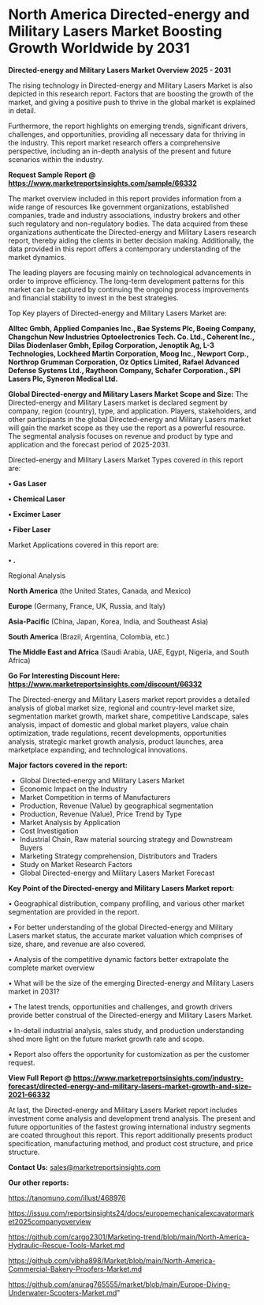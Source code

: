 # North America Directed-energy and Military Lasers Market Boosting Growth Worldwide by 2031

<Strong> Directed-energy and Military Lasers Market Overview 2025 - 2031</strong>

The rising technology in Directed-energy and Military Lasers Market is also depicted in this research report. Factors that are boosting the growth of the market, and giving a positive push to thrive in the global market is explained in detail.

Furthermore, the report highlights on emerging trends, significant drivers, challenges, and opportunities, providing all necessary data for thriving in the industry. This report market research offers a comprehensive perspective, including an in-depth analysis of the present and future scenarios within the industry.

<strong>Request Sample Report @ <a href=https://www.marketreportsinsights.com/sample/66332>https://www.marketreportsinsights.com/sample/66332</a></strong>

The market overview included in this report provides information from a wide range of resources like government organizations, established companies, trade and industry associations, industry brokers and other such regulatory and non-regulatory bodies. The data acquired from these organizations authenticate the Directed-energy and Military Lasers research report, thereby aiding the clients in better decision making. Additionally, the data provided in this report offers a contemporary understanding of the market dynamics.

The leading players are focusing mainly on technological advancements in order to improve efficiency. The long-term development patterns for this market can be captured by continuing the ongoing process improvements and financial stability to invest in the best strategies.

Top Key players of Directed-energy and Military Lasers Market are:

<strong>Alltec Gmbh, Applied Companies Inc., Bae Systems Plc, Boeing Company, Changchun New Industries Optoelectronics Tech. Co. Ltd., Coherent Inc., Dilas Diodenlaser Gmbh, Epilog Corporation, Jenoptik Ag, L-3 Technologies, Lockheed Martin Corporation, Moog Inc., Newport Corp., Northrop Grumman Corporation, Oz Optics Limited, Rafael Advanced Defense Systems Ltd., Raytheon Company, Schafer Corporation., SPI Lasers Plc, Syneron Medical Ltd.</strong>

<strong><b>Global Directed-energy and Military Lasers Market Scope and Size:</b></strong>
The Directed-energy and Military Lasers market is declared segment by company, region (country), type, and application. Players, stakeholders, and other participants in the global Directed-energy and Military Lasers market will gain the market scope as they use the report as a powerful resource. The segmental analysis focuses on revenue and product by type and application and the forecast period of 2025-2031.

Directed-energy and Military Lasers Market Types covered in this report are:

<strong>• Gas Laser

• Chemical Laser

• Excimer Laser

• Fiber Laser</strong>

Market Applications covered in this report are:

<strong>• .</strong> 

Regional Analysis

<strong>North America</strong> (the United States, Canada, and Mexico)

<strong>Europe</strong> (Germany, France, UK, Russia, and Italy)

<strong>Asia-Pacific</strong> (China, Japan, Korea, India, and Southeast Asia)

<strong>South America</strong> (Brazil, Argentina, Colombia, etc.)

<strong>The Middle East and Africa</strong> (Saudi Arabia, UAE, Egypt, Nigeria, and South Africa)

<strong>Go For Interesting Discount Here: <a href=https://www.marketreportsinsights.com/discount/66332>https://www.marketreportsinsights.com/discount/66332</a></strong>

The Directed-energy and Military Lasers market report provides a detailed analysis of global market size, regional and country-level market size, segmentation market growth, market share, competitive Landscape, sales analysis, impact of domestic and global market players, value chain optimization, trade regulations, recent developments, opportunities analysis, strategic market growth analysis, product launches, area marketplace expanding, and technological innovations.

<strong><b>Major factors covered in the report:</b></strong>
<ul>
  <li>Global Directed-energy and Military Lasers Market </li>
  <li>Economic Impact on the Industry</li>
  <li>Market Competition in terms of Manufacturers</li>
  <li>Production, Revenue (Value) by geographical segmentation</li>
  <li>Production, Revenue (Value), Price Trend by Type</li>
  <li>Market Analysis by Application</li>
  <li>Cost Investigation</li>
  <li>Industrial Chain, Raw material sourcing strategy and Downstream Buyers</li>
  <li>Marketing Strategy comprehension, Distributors and Traders</li>
  <li>Study on Market Research Factors</li>
  <li>Global Directed-energy and Military Lasers Market Forecast</li>
</ul>

<strong><b>Key Point of the Directed-energy and Military Lasers Market report:</b></strong>

• Geographical distribution, company profiling, and various other market segmentation are provided in the report.

• For better understanding of the global Directed-energy and Military Lasers market status, the accurate market valuation which comprises of size, share, and revenue are also covered.

• Analysis of the competitive dynamic factors better extrapolate the complete market overview

• What will be the size of the emerging Directed-energy and Military Lasers market in 2031?

• The latest trends, opportunities and challenges, and growth drivers provide better construal of the Directed-energy and Military Lasers Market.

• In-detail industrial analysis, sales study, and production understanding shed more light on the future market growth rate and scope.

• Report also offers the opportunity for customization as per the customer request.

<strong><b>View Full Report @ <a href=https://www.marketreportsinsights.com/industry-forecast/directed-energy-and-military-lasers-market-growth-and-size-2021-66332>https://www.marketreportsinsights.com/industry-forecast/directed-energy-and-military-lasers-market-growth-and-size-2021-66332</a></b></strong>


At last, the Directed-energy and Military Lasers Market report includes investment come analysis and development trend analysis. The present and future opportunities of the fastest growing international industry segments are coated throughout this report. This report additionally presents product specification, manufacturing method, and product cost structure, and price structure.

<strong>Contact Us:</strong>
sales@marketreportsinsights.com

<strong>Our other reports:</strong>

<a href=https://tanomuno.com/illust/468976>https://tanomuno.com/illust/468976</a>

<a href=https://issuu.com/reportsinsights24/docs/europemechanicalexcavatormarket2025companyoverview>https://issuu.com/reportsinsights24/docs/europemechanicalexcavatormarket2025companyoverview</a>

<a href=https://github.com/cargo2301/Marketing-trend/blob/main/North-America-Hydraulic-Rescue-Tools-Market.md>https://github.com/cargo2301/Marketing-trend/blob/main/North-America-Hydraulic-Rescue-Tools-Market.md</a>

<a href=https://github.com/vibha898/Market/blob/main/North-America-Commercial-Bakery-Proofers-Market.md>https://github.com/vibha898/Market/blob/main/North-America-Commercial-Bakery-Proofers-Market.md</a>

<a href=https://github.com/anurag765555/market/blob/main/Europe-Diving-Underwater-Scooters-Market.md>https://github.com/anurag765555/market/blob/main/Europe-Diving-Underwater-Scooters-Market.md</a>"
